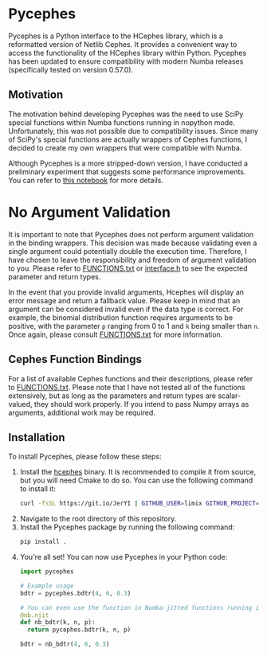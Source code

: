 # Pycephes

Pycephes is a Python interface to the HCephes library, which is a reformatted version of Netlib Cephes. It provides a convenient way to access the functionality of the HCephes library within Python. Pycephes has been updated to ensure compatibility with modern Numba releases (specifically tested on version 0.57.0).

## Motivation
The motivation behind developing Pycephes was the need to use SciPy special functions within Numba functions running in nopython mode. Unfortunately, this was not possible due to compatibility issues. Since many of SciPy's special functions are actually wrappers of Cephes functions, I decided to create my own wrappers that were compatible with Numba.

Although Pycephes is a more stripped-down version, I have conducted a preliminary experiment that suggests some performance improvements. You can refer to [this notebook](/workspaces/pycephes/test.ipynb) for more details.

# No Argument Validation
It is important to note that Pycephes does not perform argument validation in the binding wrappers. This decision was made because validating even a single argument could potentially double the execution time. Therefore, I have chosen to leave the responsibility and freedom of argument validation to you. Please refer to [FUNCTIONS.txt](./FUNCTIONS.txt) or [interface.h](pycephes/interface.h) to see the expected parameter and return types.

In the event that you provide invalid arguments, Hcephes will display an error message and return a fallback value. Please keep in mind that an argument can be considered invalid even if the data type is correct. For example, the binomial distribution function requires arguments to be positive, with the parameter `p` ranging from 0 to 1 and `k` being smaller than `n`. Once again, please consult [FUNCTIONS.txt](./FUNCTIONS.txt) for more information.

## Cephes Function Bindings
For a list of available Cephes functions and their descriptions, please refer to [FUNCTIONS.txt](./FUNCTIONS.txt). Please note that I have not tested all of the functions extensively, but as long as the parameters and return types are scalar-valued, they should work properly. If you intend to pass Numpy arrays as arguments, additional work may be required.

## Installation
To install Pycephes, please follow these steps:

1. Install the [hcephes](https://github.com/limix/hcephes) binary. It is recommended to compile it from source, but you will need Cmake to do so. You can use the following command to install it:
   ```sh
   curl -fsSL https://git.io/JerYI | GITHUB_USER=limix GITHUB_PROJECT=hcephes bash
   ```
2. Navigate to the root directory of this repository.
3. Install the Pycephes package by running the following command:
   ```sh
   pip install .
   ```
4. You're all set! You can now use Pycephes in your Python code:
   ```python
   import pycephes
   
   # Example usage
   bdtr = pycephes.bdtr(4, 6, 0.3)

   # You can even use the function in Numba-jitted functions running in nopython mode:
   @nb.njit
   def nb_bdtr(k, n, p):
     return pycephes.bdtr(k, n, p)

   bdtr = nb_bdtr(4, 6, 0.3)
   ```
